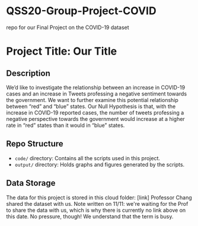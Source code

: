 # QSS20-Group-Project-COVID
repo for our Final Project on the COVID-19 dataset

# Project Title: Our Title

## Description
We’d like to investigate the relationship between an increase in COVID-19 cases and an increase in Tweets professing a negative sentiment towards the government. We want to further examine this potential relationship between “red” and “blue” states. Our Null Hypothesis is that, with the increase in COVID-19 reported cases, the number of tweets professing a negative perspective towards the government would increase at a higher rate in “red” states than it would in “blue” states.

## Repo Structure
- `code/` directory: Contains all the scripts used in this project.
- `output/` directory: Holds graphs and figures generated by the scripts.

## Data Storage
The data for this project is stored in this cloud folder: [link]
Professor Chang shared the dataset with us.
Note written on 11/11: we're waiting for the Prof to share the data with us, which is why there is currently no link above on this date. No pressure, though! We understand that the term is busy.


